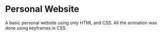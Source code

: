 # Personal Website

A basic personal website using only HTML and CSS. All the animation was done using keyframes in CSS.
